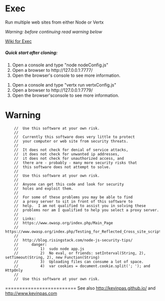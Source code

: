 Exec
====

Run multiple web sites from either Node or Vertx

<i>Warning: before continuing read warning below</i>

<a href="https://github.com/kevinpas/Exec/wiki">Wiki for Exec</a>

<h5>Quick start after cloning:</h5>
<ol>
<li>Open a console and type "node nodeConfig.js"</li>
<li>Open a browser to http://127.0.0.1:7777/</li>
<li>Open the browser's console to see more information.</li>
</ol>

<ol>
<li>Open a console and type "vertx run vertxConfig.js"</li>
<li>Open a browser to http://127.0.0.1:7779/</li>
<li>Open the browser'sconsole to see more information.</li>
</ol>

<h1>Warning</h1>

    	//	Use this software at your own risk.
    	//
    	//	Currently this software does very little to protect
    	//	your computer or web site from security threats.
    	//
    	//	It does not check for denial of service attacks,
    	//	it does not check for unwanted ip addresses,
    	//	it does not check for unauthorized access, and
    	//	there are - probably - many more security risks that
    	//	this software does not attempt to solve.
    	//
    	//	Use this software at your own risk.
    	//
    	//	Anyone can get this code and look for security
    	//	holes and exploit them.  
    	//
    	//	For some of these problems you may be able to find
    	//	a proxy server to sit in front of this software to
    	//	help.  I am not qualified to assist you in solving these
    	//	problems nor am I qualified to help you select a proxy server.
    	//
    	//	Links:
    	//	https://www.owasp.org/index.php/Main_Page
    	//	https://www.owasp.org/index.php/Testing_for_Reflected_Cross_site_scripting
    	//
    	//	http://blog.risingstack.com/node-js-security-tips/
    	//		danger: 
    	//			1)  sudo node app.js
    	//			2)  No eval, or friends: setInterval(String, 2), setTimeout(String, 2), new Function(String)
    	//			3)  Uploading files can consume a lot of space.
    	//			4)  var cookies = document.cookie.split('; '); and HttpOnly
    	//
    	//	Use this software at your own risk.


=========================
See also <a href="http://kevinpas.github.io/">http://kevinpas.github.io/</a> and <a href="http://www.kevinpas.com">http://www.kevinpas.com</a>


